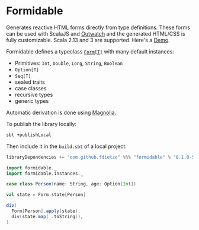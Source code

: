 # Formidable

Generates reactive HTML forms directly from type definitions. These forms can be used with ScalaJS and [Outwatch](github.com/outwatch/outwatch) and the generated HTML/CSS is fully customizable. Scala 2.13 and 3 are supported. Here's a [Demo](https://fdietze.github.io/formidable).

Formidable defines a typeclass [`Form[T]`](formidable/src/main/scala/Form.scala) with many default instances:
- Primitives: `Int`, `Double`, `Long`, `String`, `Boolean`
- `Option[T]`
- `Seq[T]`
- sealed traits
- case classes
- recursive types
- generic types

Automatic derivation is done using [Magnolia](https://github.com/softwaremill/magnolia).

To publish the library locally:

```bash
sbt +publishLocal
```

Then include it in the `build.sbt` of a local project:
```scala
libraryDependencies += "com.github.fdietze" %%% "formidable" % "0.1.0-SNAPSHOT"
```


```scala
import formidable._
import formidable.instances._

case class Person(name: String, age: Option[Int])

val state = Form.state[Person]

div(
  Form[Person].apply(state),
  div(state.map(_.toString)),
)
```


